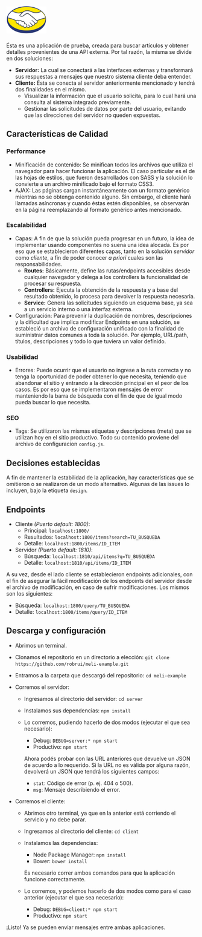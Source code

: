![meli-example](https://raw.githubusercontent.com/robrui/meli-example/master/client/images/Logo_ML%402x.png.png)
---
Ésta es una aplicación de prueba, creada para buscar artículos y obtener detalles provenientes de una API externa. Por tal razón, la misma se divide en dos soluciones:
- **Servidor:** La cual se conectará a las interfaces externas y transformará sus respuestas a mensajes que nuestro sistema cliente deba entender.
- **Cliente:** Ésta se conecta al servidor anteriormente mencionado y tendrá dos finalidades en el mismo.
  - Visualizar la información que el usuario solicita, para lo cual hará una consulta al sistema integrado previamente.
  - Gestionar las solicitudes de datos por parte del usuario, evitando que las direcciones del servidor no queden expuestas.
  
## Características de Calidad
### Performance
  - Minificación de contenido: Se minifican todos los archivos que utiliza el navegador para hacer funcionar la aplicación. El caso particular es el de las hojas de estilos, que fueron desarrollados con SASS y la solución lo convierte a un archivo minificado bajo el formato CSS3.
  - AJAX: Las páginas cargan instantáneamente con un formato genérico mientras no se obtenga contenido alguno. Sin embargo, el cliente hará llamadas asíncronas y cuando éstas estén disponibles, se observarán en la página reemplazando al formato genérico antes mencionado.

### Escalabilidad
  - Capas: A fin de que la solución pueda progresar en un futuro, la idea de implementar usando componentes no suena una idea alocada. Es por eso que se establecieron diferentes capas, tanto en la solución _servidor_ como _cliente_, a fin de poder conocer _a priori_ cuales son las responsabilidades.
    - **Routes:** Básicamente, define las rutas/endpoints accesibles desde cualquier navegador y delega a los controllers la funcionalidad de procesar su respuesta.
    - **Controllers:** Ejecuta la obtención de la respuesta y a base del resultado obtenido, lo procesa para devolver la respuesta necesaria.
    - **Service:** Genera las solicitudes siguiendo un esquema base, ya sea a un servicio interno o una interfaz externa.
  - Configuración: Para prevenir la duplicación de nombres, descripciones y la dificultad que implica modificar Endpoints en una solución, se estableció un archivo de configuración unificado con la finalidad de suministrar datos comunes a toda la solución. Por ejemplo, URL/path, títulos, descripciones y todo lo que tuviera un valor definido.
 
### Usabilidad
  - Errores: Puede ocurrir que el usuario no ingrese a la ruta correcta y no tenga la oportunidad de poder obtener lo que necesita, teniendo que abandonar el sitio y entrando a la dirección principal en el peor de los casos. Es por eso que se implementaron mensajes de error manteniendo la barra de búsqueda con el fin de que de igual modo pueda buscar lo que necesita.

### SEO
  - Tags: Se utilizaron las mismas etiquetas y descripciones (meta) que se utilizan hoy en el sitio productivo. Todo su contenido proviene del archivo de configuracion `config.js`.

## Decisiones establecidas
A fin de mantener la estabilidad de la aplicación, hay características que se omitieron o se realizaron de un modo alternativo. Algunas de las issues lo incluyen, bajo la etiqueta `design`.

## Endpoints
- Cliente _(Puerto default: 1800)_:
  - Principal: `localhost:1800/`
  - Resultados: `localhost:1800/items?search=TU_BUSQUEDA`
  - Detalle: `localhost:1800/items/ID_ITEM`
- Servidor _(Puerto default: 1810)_:
  - Búsqueda: `localhost:1810/api/items?q=​TU_BUSQUEDA`
  - Detalle: `localhost:1810/api/items/​ID_ITEM`

A su vez, desde el lado cliente se establecieron endpoints adicionales, con el fin de asegurar la fácil modificación de los endpoints del servidor desde el archivo de modificación, en caso de sufrir modificaciones. Los mismos son los siguientes:

- Búsqueda: `localhost:1800/query/TU_BUSQUEDA`
- Detalle: `localhost:1800/items/query/ID_ITEM`

## Descarga y configuración

- Abrimos un terminal.
- Clonamos el repositorio en un directorio a elección: `git clone https://github.com/robrui/meli-example.git`
- Entramos a la carpeta que descargó del repositorio: `cd meli-example`
- Corremos el servidor:
  - Ingresamos al directorio del servidor: `cd server`
  - Instalamos sus dependencias: `npm install`
  - Lo corremos, pudiendo hacerlo de dos modos (ejecutar el que sea necesario):
    - Debug: `DEBUG=server:* npm start`
    - Productivo: `npm start`
    
    Ahora podés probar con las URL anteriores que devuelve un JSON de acuerdo a lo requerido. Si la URL no es válida por alguna razón, devolverá un JSON que tendrá los siguientes campos:
      - `stat`: Código de error (p. ej. 404 o 500).
      - `msg`: Mensaje describiendo el error.
      
- Corremos el cliente:
  - Abrimos otro terminal, ya que en la anterior está corriendo el servicio y no debe parar.
  - Ingresamos al directorio del cliente: `cd client`
  - Instalamos las dependencias: 
    - Node Package Manager: `npm install`
    - Bower: `bower install`
    
    Es necesario correr ambos comandos para que la aplicación funcione correctamente.
  - Lo corremos, y podemos hacerlo de dos modos como para el caso anterior (ejecutar el que sea necesario):
    - Debug: `DEBUG=client:* npm start`
    - Productivo: `npm start`
    
¡Listo! Ya se pueden enviar mensajes entre ambas aplicaciones.
